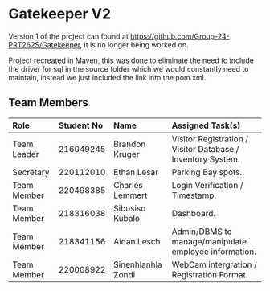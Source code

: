 # Gatekeeper V2 #

Version 1 of the project can found at https://github.com/Group-24-PRT262S/Gatekeeper, it is no longer being worked on.

Project recreated in Maven, this was done to eliminate the need to include the driver for sql in the source folder which we would constantly need to maintain, instead we just included the link into the pom.xml.

## Team Members ##

|Role|Student No| Name|Assigned Task(s)|
|:---|:---|:---|:---|
|Team Leader|216049245| Brandon Kruger | Visitor Registration / Visitor Database / Inventory System.
|Secretary|220112010| Ethan Lesar | Parking Bay spots.
|Team Member|220498385|Charles Lemmert | Login Verification / Timestamp.
|Team Member|218316038|Sibusiso Kubalo | Dashboard.
|Team Member|218341156|Aidan Lesch | Admin/DBMS to manage/manipulate employee information.
|Team Member|220008922|Sinenhlanhla Zondi | WebCam intergration / Registration Format.


